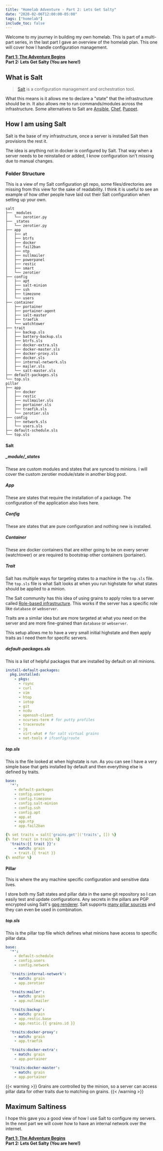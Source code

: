 ```yaml
---
title: "Homelab Adventure - Part 2: Lets Get Salty"
date: "2020-02-06T12:00:00-05:00"
tags: ["homelab"]
include_toc: false
---
```


Welcome to my journey in building my own homelab. This is part of a multi-part series, in the last part I gave an overview of the homelab plan. This one will cover how I handle configuration management.

<!--more-->

**[Part 1: The Adventure Begins](/posts/homelab-adventure-part-1/)**  
**Part 2: Lets Get Salty (You are here!)**

## What is Salt

> [Salt](https://github.com/saltstack/salt) is a configuration management and orchestration tool.

What this means is it allows me to declare a "state" that the infrastructure should be in. It also allows me to run commands/modules across the infrastructure. Some alternatives to Salt are [Ansible](https://www.ansible.com/), [Chef](https://www.chef.io/configuration-management/), [Puppet](https://puppet.com/). 

## How I am using Salt

Salt is the base of my infrastructure, once a server is installed Salt then provisions the rest it. 

The idea is anything not in docker is configured by Salt. That way when a server needs to be reinstalled or added, I know configuration isn't missing due to manual changes.

### Folder Structure

This is a view of my Salt configuration git repo, some files/directories are missing from this view for the sake of readability. I think it is useful to see an example of how other people have laid out their Salt configuration when setting up your own. 

```plaintext
salt
├── _modules
│   └── zerotier.py
├── _states
│   └── zerotier.py
├── app
│   ├── at
│   ├── btrfs
│   ├── docker
│   ├── fail2ban
│   ├── ntp
│   ├── nullmailer
│   ├── powerpanel
│   ├── restic
│   ├── smart
│   └── zerotier
├── config
│   ├── apt
│   ├── salt-minion
│   ├── ssh
│   ├── timezone
│   └── users
├── container
│   ├── portainer
│   ├── portainer-agent
│   ├── salt-master
│   ├── traefik
│   └── watchtower
├── trait
│   ├── backup.sls
│   ├── battery-backup.sls
│   ├── btrfs.sls
│   ├── docker-extra.sls
│   ├── docker-master.sls
│   ├── docker-proxy.sls
│   ├── docker.sls
│   ├── internal-network.sls
│   ├── mailer.sls
│   └── salt-master.sls
├── default-packages.sls
└── top.sls
pillar
├── app
│   ├── docker
│   ├── restic
│   ├── nullmailer.sls
│   ├── portainer.sls
│   ├── traefik.sls
│   └── zerotier.sls
├── config
│   ├── network.sls
│   └── users.sls
├── default-schedule.sls
└── top.sls
```

#### Salt

##### _module/_states

These are custom modules and states that are synced to minions. I will cover the custom zerotier module/state in another blog post.

##### App

These are states that require the installation of a package. The configuration of the application also lives here.

##### Config

These are states that are pure configuration and nothing new is installed.

##### Container

These are docker containers that are either going to be on every server (watchtower) or are required to bootstrap other containers (portainer).

##### Trait

Salt has multiple ways for targeting states to a machine in the `top.sls` file. The `top.sls` file is what Salt looks at when you run highstate for what states should be applied to a minion. 

The Salt community has this idea of using grains to apply roles to a server called [Role-based infrastructure](http://www.saltstat.es/posts/role-infrastructure.html). This works if the server has a specific role like `database` or `webserver`. 

Traits are a similar idea but are more targeted at what you need on the server and are more fine-grained than `database` or `webserver`.

This setup allows me to have a very small initial highstate and then apply traits as I need them for specific servers.

##### default-packages.sls

This is a list of helpful packages that are installed by default on all minions.

```yaml
install-default-packages:
  pkg.installed:
    - pkgs:
      - rsync
      - curl
      - vim
      - htop
      - iotop
      - git
      - ncdu
      - openssh-client
      - ncurses-term # for putty profiles
      - traceroute
      - jq
      - virt-what # for salt virtual grains
      - net-tools # ifconfig/route
```

##### top.sls

This is the file looked at when highstate is run. As you can see I have a very simple base that gets installed by default and then everything else is defined by traits.

```yaml
base:
  '*':
    - default-packages
    - config.users
    - config.timezone
    - config.salt-minion
    - config.ssh
    - config.apt
    - app.at
    - app.ntp
    - app.fail2ban

{% set traits = salt['grains.get']('traits', []) %}
{% for trait in traits %}
  'traits:{{ trait }}':
    - match: grain
    - trait.{{ trait }}
{% endfor %}
```

#### Pillar

This is where the any machine specific configuration and sensitive data lives.

I store both my Salt states and pillar data in the same git repository so I can easily test and update configurations. Any secrets in the pillars are PGP encrypted using Salt's [gpg renderer](https://docs.saltstack.com/en/latest/ref/renderers/all/salt.renderers.gpg.html). Salt supports [many pillar sources](https://docs.saltstack.com/en/master/ref/pillar/all/index.html) and they can even be used in combination.

##### top.sls

This is the pillar top file which defines what minions have access to specific pillar data.

```yaml
base:
  '*':
    - default-schedule
    - config.users
    - config.network

  'traits:internal-network':
    - match: grain
    - app.zerotier

  'traits:mailer':
    - match: grain
    - app.nullmailer

  'traits:backup':
    - match: grain
    - app.restic.base
    - app.restic.{{ grains.id }}

  'traits:docker-proxy':
    - match: grain
    - app.traefik

  'traits:docker-extra':
    - match: grain
    - app.portainer

  'traits:docker-master':
    - match: grain
    - app.portainer
```

{{< warning >}}
Grains are controlled by the minion, so a server can access pillar data for other traits due to matching on grains.
{{< /warning >}}

## Maximum Saltiness

I hope this gave you a good view of how I use Salt to configure my servers. In the next part we will cover how to have an internal network over the internet.

**[Part 1: The Adventure Begins](/posts/homelab-adventure-part-1/)**  
**Part 2: Lets Get Salty (You are here!)**
